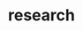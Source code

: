 ---
layout: page
title: research
nav: true
nav_order: 2
dropdown: true
children:
    - title: projects
      permalink: /projects/
    - title: divider
    - title: partners
      permalink: /partners/
    - title: divider
    - title: publications
      permalink: /publications/
---